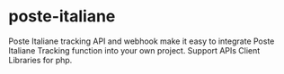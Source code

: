 # poste-italiane
Poste Italiane tracking API and webhook make it easy to integrate Poste Italiane Tracking function into your own project. Support APIs Client Libraries for php.
